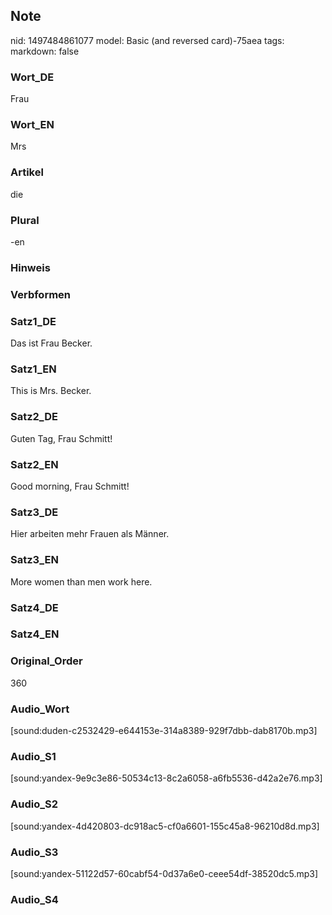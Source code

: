 ## Note
nid: 1497484861077
model: Basic (and reversed card)-75aea
tags: 
markdown: false

### Wort_DE
Frau

### Wort_EN
Mrs

### Artikel
die

### Plural
-en

### Hinweis


### Verbformen


### Satz1_DE
Das ist Frau Becker.

### Satz1_EN
This is Mrs. Becker.

### Satz2_DE
Guten Tag, Frau Schmitt!

### Satz2_EN
Good morning, Frau Schmitt!

### Satz3_DE
Hier arbeiten mehr Frauen als Männer.

### Satz3_EN
More women than men work here.

### Satz4_DE


### Satz4_EN


### Original_Order
360

### Audio_Wort
[sound:duden-c2532429-e644153e-314a8389-929f7dbb-dab8170b.mp3]

### Audio_S1
[sound:yandex-9e9c3e86-50534c13-8c2a6058-a6fb5536-d42a2e76.mp3]

### Audio_S2
[sound:yandex-4d420803-dc918ac5-cf0a6601-155c45a8-96210d8d.mp3]

### Audio_S3
[sound:yandex-51122d57-60cabf54-0d37a6e0-ceee54df-38520dc5.mp3]

### Audio_S4

